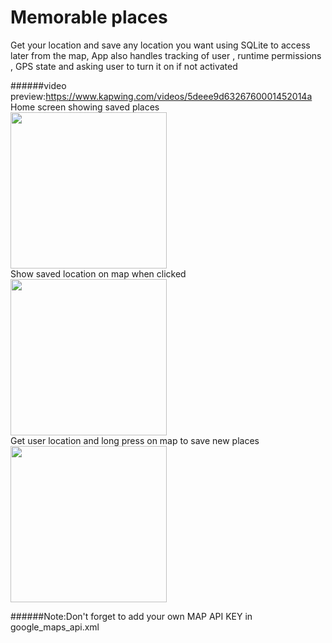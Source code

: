 # Memorable places
 Get your location and save any location you want using SQLite to access later from the map,
 App also handles tracking of user , runtime permissions , GPS state and asking user to turn it on if not activated

######video preview:https://www.kapwing.com/videos/5deee9d6326760001452014a <br>
Home screen showing saved places
<br>
<img src="https://cdn.discordapp.com/attachments/566581417606119424/653762514726813697/screenshot-1575938597072.jpg" width="250">
 <br>
Show saved location on map when clicked
<br>
<img src="https://cdn.discordapp.com/attachments/566581417606119424/653760476077096961/screenshot-1575938621441.jpg" width="250">
 <br>
Get user location and long press on map to save new places
<br>
<img src="https://cdn.discordapp.com/attachments/566581417606119424/653762831270805564/screenshot-1575938606808.jpg" width="250">
 <br>
 
 ######Note:Don't forget to add your own MAP API KEY in google_maps_api.xml
 





